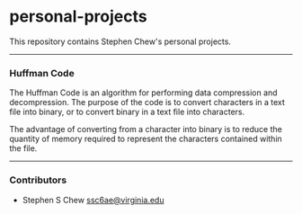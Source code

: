 # personal-projects

This repository contains Stephen Chew's personal projects. 

---

### Huffman Code
The Huffman Code is an algorithm for performing data compression and decompression. The purpose of the code is to convert characters in a text file into binary, or to convert binary in a text file into characters. 

The advantage of converting from a character into binary is to reduce the quantity of memory required to represent the characters contained within the file. 

---

### Contributors

- Stephen S Chew <ssc6ae@virginia.edu>